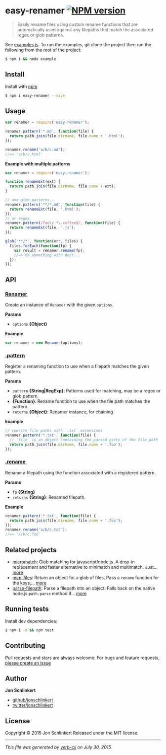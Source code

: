 # easy-renamer [![NPM version](https://badge.fury.io/js/easy-renamer.svg)](http://badge.fury.io/js/easy-renamer)

> Easily rename files using custom rename functions that are automatically used against any filepaths that match the associated regex or glob patterns.

See [examples.js](examples.js). To run the examples, git clone the project then run the following from the root of the project:

```sh
$ npm i && node example
```

## Install

Install with [npm](https://www.npmjs.com/)

```sh
$ npm i easy-renamer --save
```

## Usage

```js
var renamer = require('easy-renamer');

renamer.pattern('*.md', function(file) {
  return path.join(file.dirname, file.name + '.html');
});

renamer.rename('a/b/c.md');
//=> 'a/b/c.html'
```

**Example with multiple patterns**

```js
var renamer = require('easy-renamer');

function renameExt(ext) {
  return path.join(file.dirname, file.name + ext);
}

// use glob patterns...
renamer.pattern('**/*.md', function(file) {
  return renameExt(file, '.html');
});
// or regex
renamer.pattern(/foo\/.*\.coffee$/, function(file) {
  return renameExt(file, '.js');
});

glob('**/*', function(err, files) {
  files.forEach(function(fp) {
    var result = renamer.rename(fp);
    //=> do something with dest...
  });
});
```

## API

### [Renamer](index.js#L24)

Create an instance of `Renamer` with the given `options`.

**Params**

* `options` **{Object}**

**Example**

```js
var renamer = new Renamer(options);
```

### [.pattern](index.js#L50)

Register a renaming function to use when a filepath matches the given pattern.

**Params**

* `pattern` **{String|RegExp}**: Patterns used for matching, may be a regex or glob pattern.
* **{Function}**: Rename function to use when the file path matches the pattern.
* `returns` **{Object}**: Renamer instance, for chaining

**Example**

```js
// rewrite file paths with `.txt` extensions
renamer.pattern('*.txt', function(file) {
  // `file` is an object containing the parsed parts of the file path
  return path.join(file.dirname, file.name + '.foo');
});
```

### [.rename](index.js#L81)

Rename a filepath using the function associated with a registered pattern.

**Params**

* `fp` **{String}**
* `returns` **{String}**: Renamed filepath.

**Example**

```js
renamer.pattern('*.txt', function(file) {
  return path.join(file.dirname, file.name + '.foo');
});
renamer.rename('a/b/c.txt');
//=> 'a/b/c.foo'
```

## Related projects

* [micromatch](https://github.com/jonschlinkert/micromatch): Glob matching for javascript/node.js. A drop-in replacement and faster alternative to minimatch and multimatch. Just… [more](https://github.com/jonschlinkert/micromatch)
* [map-files](https://github.com/jonschlinkert/map-files): Return an object for a glob of files. Pass a `rename` function for the keys,… [more](https://github.com/jonschlinkert/map-files)
* [parse-filepath](https://github.com/jonschlinkert/parse-filepath): Parse a filepath into an object. Falls back on the native node.js `path.parse` method if… [more](https://github.com/jonschlinkert/parse-filepath)

## Running tests

Install dev dependencies:

```sh
$ npm i -d && npm test
```

## Contributing

Pull requests and stars are always welcome. For bugs and feature requests, [please create an issue](https://github.com/jonschlinkert/easy-renamer/issues/new)

## Author

**Jon Schlinkert**

+ [github/jonschlinkert](https://github.com/jonschlinkert)
+ [twitter/jonschlinkert](http://twitter.com/jonschlinkert)

## License

Copyright © 2015 Jon Schlinkert
Released under the MIT license.

***

_This file was generated by [verb-cli](https://github.com/assemble/verb-cli) on July 30, 2015._